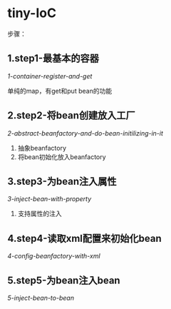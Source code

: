 tiny-IoC
=====

步骤：

## 1.step1-最基本的容器

*1-container-register-and-get*

单纯的map，有get和put bean的功能

## 2.step2-将bean创建放入工厂

*2-abstract-beanfactory-and-do-bean-initilizing-in-it*

1. 抽象beanfactory
2. 将bean初始化放入beanfactory

## 3.step3-为bean注入属性

*3-inject-bean-with-property*

1. 支持属性的注入

## 4.step4-读取xml配置来初始化bean

*4-config-beanfactory-with-xml*

## 5.step5-为bean注入bean

*5-inject-bean-to-bean*